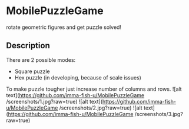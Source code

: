 # MobilePuzzleGame
rotate geometric figures and get puzzle solved!
## Description
There are 2 possible modes:
- Square puzzle
- Hex puzzle (in developing, because of scale issues)

To make puzzle tougher just increase number of columns and rows.
![alt text](https://github.com/imma-fish-u/MobilePuzzleGame
/screenshots/1.jpg?raw=true)
![alt text](https://github.com/imma-fish-u/MobilePuzzleGame
/screenshots/2.jpg?raw=true)
![alt text](https://github.com/imma-fish-u/MobilePuzzleGame
/screenshots/3.jpg?raw=true)

